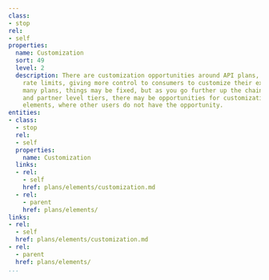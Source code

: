 ```yaml
---
class:
- stop
rel:
- self
properties:
  name: Customization
  sort: 49
  level: 2
  description: There are customization opportunities around API plans, pricing, and
    rate limits, giving more control to consumers to customize their experience. For
    many plans, things may be fixed, but as you go further up the chain, into enterprise
    and partner level tiers, there may be opportunities for customization of plan
    elements, where other users do not have the opportunity.
entities:
- class:
  - stop
  rel:
  - self
  properties:
    name: Customization
  links:
  - rel:
    - self
    href: plans/elements/customization.md
  - rel:
    - parent
    href: plans/elements/
links:
- rel:
  - self
  href: plans/elements/customization.md
- rel:
  - parent
  href: plans/elements/
...
```

